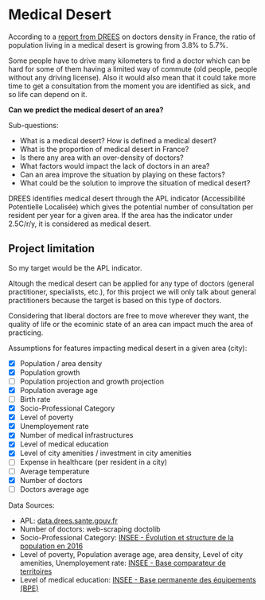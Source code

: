 # Medical Desert

According to a [report from DREES](https://drees.solidarites-sante.gouv.fr/IMG/pdf/er1144.pdf) on doctors density in France, the ratio of population living in a medical desert is growing from 3.8% to 5.7%.

Some people have to drive many kilometers to find a doctor which can be hard for some of them having a limited way of commute (old people, people without any driving license). Also it would also mean that it could take more time to get a consultation from the moment you are identified as sick, and so life can depend on it. 

**Can we predict the medical desert of an area?**

Sub-questions:
- What is a medical desert? How is defined a medical desert?
- What is the proportion of medical desert in France? 
- Is there any area with an over-density of doctors?
- What factors would impact the lack of doctors in an area? 
- Can an area improve the situation by playing on these factors? 
- What could be the solution to improve the situation of medical desert?

DREES identifies medical desert through the APL indicator (Accessibilité Potentielle Localisée) which gives the potential number of consultation per resident per year for a given area. If the area has the indicator under 2.5C/r/y, it is considered as medical desert. 

## Project limitation

So my target would be the APL indicator. 

Altough the medical desert can be applied for any type of doctors (general practitioner, specialists, etc.), for this project we will only talk about general practitioners because the target is based on this type of doctors. 

Considering that liberal doctors are free to move wherever they want, the quality of life or the ecominic state of an area can impact much the area of practicing. 

Assumptions for features impacting medical desert in a given area (city):
- [x] Population / area density 
- [x] Population growth
- [ ] Population projection and growth projection
- [x] Population average age
- [ ] Birth rate
- [x] Socio-Professional Category
- [x] Level of poverty
- [x] Unemployement rate
- [x] Number of medical infrastructures
- [x] Level of medical education
- [x] Level of city amenities / investment in city amenities
- [ ] Expense in healthcare (per resident in a city)
- [ ] Average temperature
- [x] Number of doctors
- [ ] Doctors average age

Data Sources: 
- APL: [data.drees.sante.gouv.fr](http://www.data.drees.sante.gouv.fr/ReportFolders/reportFolders.aspx)
- Number of doctors: web-scraping doctolib
- Socio-Professional Category: [INSEE - Évolution et structure de la population en 2016](https://www.insee.fr/fr/statistiques/4171334?sommaire=4171351#consulter)
- Level of poverty, Population average age, area density, Level of city amenities, Unemployement rate: [INSEE - Base comparateur de territoires](https://www.insee.fr/fr/statistiques/2521169#consulter)
- Level of medical education: [INSEE - Base permanente des équipements (BPE)](https://www.insee.fr/fr/statistiques/3568638?sommaire=3568656#consulter)